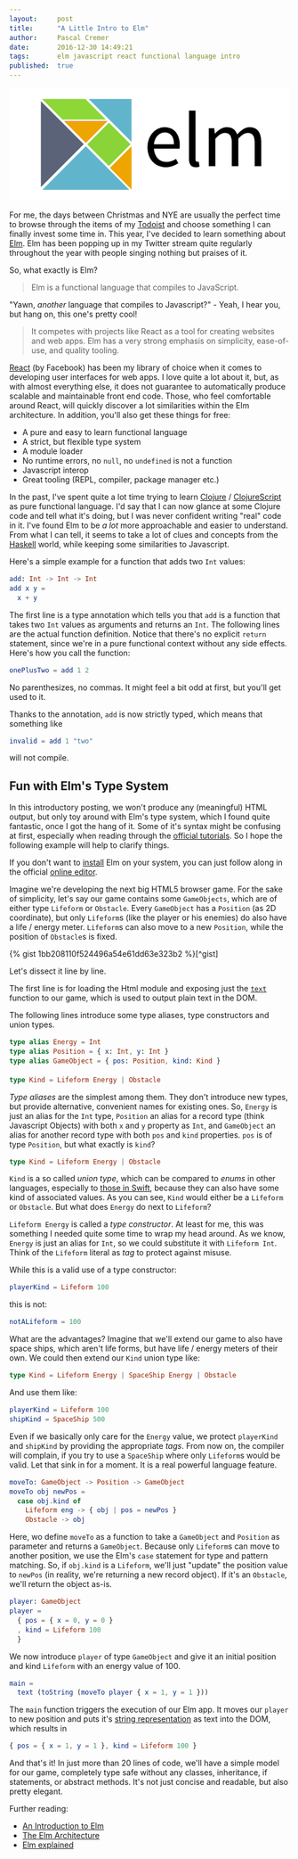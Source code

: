 ```yaml
---
layout:     post
title:      "A Little Intro to Elm"
author:     Pascal Cremer
date:       2016-12-30 14:49:21
tags:       elm javascript react functional language intro
published:  true
---
```

![Elm Logo](https://raw.githubusercontent.com/b00giZm/b00gizm.github.io/master/uploads/elm-logo.png)

For me, the days between Christmas and NYE are usually the perfect time to browse through the items of my [Todoist](https://todoist.com) and choose something I can finally invest some time in. This year, I've decided to learn something about [Elm](http://elm-lang.org). Elm has been popping up in my Twitter stream quite regularly throughout the year with people singing nothing but praises of it.

So, what exactly is Elm?

> Elm is a functional language that compiles to JavaScript.

"Yawn, *another* language that compiles to Javascript?" - Yeah, I hear you, but hang on, this one's pretty cool!

> It competes with projects like React as a tool for creating websites and web apps. Elm has a very strong emphasis on simplicity, ease-of-use, and quality tooling.

[React](https://facebook.github.io/react/) (by Facebook) has been my library of choice when it comes to developing user interfaces for web apps. I love quite a lot about it, but, as with almost everything else, it does not guarantee to automatically produce scalable and maintainable front end code. Those, who feel comfortable around React, will quickly discover a lot similarities within the Elm architecture. In addition, you'll also get these things for free:

* A pure and easy to learn functional language
* A strict, but flexible type system
* A module loader
* No runtime errors, no `null`, no `undefined` is not a function
* Javascript interop
* Great tooling (REPL, compiler, package manager etc.)

In the past, I've spent quite a lot time trying to learn [Clojure](https://clojure.org/) / [ClojureScript](https://clojurescript.org/) as pure functional language. I'd say that I can now glance at some Clojure code and tell what it's doing, but I was never confident writing "real" code in it. I've found Elm to be *a lot* more approachable and easier to understand. From what I can tell, it seems to take a lot of clues and concepts from the [Haskell](https://www.haskell.org/) world, while keeping some similarities to Javascript.

Here's a simple example for a function that adds two `Int` values:

```elm
add: Int -> Int -> Int
add x y = 
  x + y
```

The first line is a type annotation which tells you that `add` is a function that takes two `Int` values as arguments and returns an `Int`. The following lines are the actual function definition. Notice that there's no explicit `return` statement, since we're in a pure functional context without any side effects. Here's how you call the function:

```elm
onePlusTwo = add 1 2
```

No parenthesizes, no commas. It might feel a bit odd at first, but you'll get used to it.

Thanks to the annotation, `add` is now strictly typed, which means that something like

```elm
invalid = add 1 "two"
```

will not compile.

## Fun with Elm's Type System

In this introductory posting, we won't produce any (meaningful) HTML output, but only toy around with Elm's type system, which I found quite fantastic, once I got the hang of it. Some of it's syntax might be confusing at first, especially when reading through the [official tutorials](https://guide.elm-lang.org/architecture/user_input/text_fields.html). So I hope the following example will help to clarify things.

If you don't want to [install](https://guide.elm-lang.org/install.html) Elm on your system, you can just follow along in the official [online editor](http://elm-lang.org/try).

Imagine we're developing the next big HTML5 browser game. For the sake of simplicity, let's say our game contains some `GameObjects`, which are of either type `Lifeform` or `Obstacle`. Every `GameObject` has a `Position` (as 2D coordinate), but only `Lifeform`s (like the player or his enemies) do also have a life / energy meter. `Lifeform`s can also move to a new `Position`, while the position of `Obstacle`s is fixed.

{% gist 1bb208110f524496a54e61dd63e323b2 %}[^gist]

Let's dissect it line by line.

The first line is for loading the Html module and exposing just the [`text`](http://package.elm-lang.org/packages/elm-lang/html/2.0.0/Html#text) function to our game, which is used to output plain text in the DOM.

The following lines introduce some type aliases, type constructors and union types.

```elm
type alias Energy = Int
type alias Position = { x: Int, y: Int }
type alias GameObject = { pos: Position, kind: Kind }

type Kind = Lifeform Energy | Obstacle
```

*Type aliases* are the simplest among them. They don't introduce new types, but provide alternative, convenient names for existing ones. So, `Energy` is just an alias for the `Int` type, `Position` an alias for a record type (think Javascript Objects) with both `x` and `y` property as `Int`, and `GameObject` an alias for another record type with both `pos` and `kind` properties. `pos` is of type `Position`, but what exactly is `kind`?

```elm
type Kind = Lifeform Energy | Obstacle
```

`Kind` is a so called *union type*, which can be compared to *enums* in other languages, especially to [those in Swift](https://developer.apple.com/library/content/documentation/Swift/Conceptual/Swift_Programming_Language/Enumerations.html), because they can also have some kind of associated values. As you can see, `Kind` would either be a `Lifeform` or `Obstacle`. But what does `Energy` do next to `Lifeform`?

`Lifeform Energy` is called a *type constructor*. At least for me, this was something I needed quite some time to wrap my head around. As we know, `Energy` is just an alias for `Int`, so we could substitute it with `Lifeform Int`. Think of the `Lifeform`  literal as *tag* to protect against misuse.

While this is a valid use of a type constructor:

```elm
playerKind = Lifeform 100
```

this is not:

```elm
notALifeform = 100
```

What are the advantages? Imagine that we'll extend our game to also have space ships, which aren't life forms, but have life / energy meters of their own. We could then extend our `Kind` union type like:

```elm
type Kind = Lifeform Energy | SpaceShip Energy | Obstacle
```

And use them like:

```elm
playerKind = Lifeform 100
shipKind = SpaceShip 500
```

Even if we basically only care for the `Energy` value, we protect `playerKind` and `shipKind` by providing the appropriate  *tags*. From now on, the compiler will complain, if you try to use a `SpaceShip` where only `Lifeform`s would be valid. Let that sink in for a moment. It is a real powerful language feature.

```elm
moveTo: GameObject -> Position -> GameObject
moveTo obj newPos =
  case obj.kind of
    Lifeform eng -> { obj | pos = newPos }
    Obstacle -> obj
```

Here, wo define `moveTo` as a function to take a `GameObject` and `Position` as parameter and returns a `GameObject`. Because only `Lifeform`s can move to another position, we use the Elm's `case` statement for type and pattern matching. So, if `obj.kind` is a `Lifeform`, we'll just "update" the position value to `newPos` (in reality, we're returning a new record object). If it's an `Obstacle`, we'll return the object as-is.

```elm
player: GameObject
player =
  { pos = { x = 0, y = 0 }
  , kind = Lifeform 100
  }
```

We now introduce `player` of type `GameObject` and give it an initial position and kind `Lifeform` with an energy value of 100.

```elm
main =
  text (toString (moveTo player { x = 1, y = 1 }))
```

The `main` function triggers the execution of our Elm app. It moves our `player` to new position and puts it's [string representation](http://package.elm-lang.org/packages/elm-lang/core/5.0.0/Basics#toString) as text into the DOM, which results in

```elm
{ pos = { x = 1, y = 1 }, kind = Lifeform 100 }
``` 

And that's it! In just more than 20 lines of code, we'll have a simple model for our game, completely type safe without any classes, inheritance, if statements, or abstract methods. It's not just concise and readable, but also pretty elegant.

Further reading:

* [An Introduction to Elm](https://guide.elm-lang.org/)
* [The Elm Architecture](https://guide.elm-lang.org/architecture/)
* [Elm explained](https://github.com/niksilver/elm-explained)
